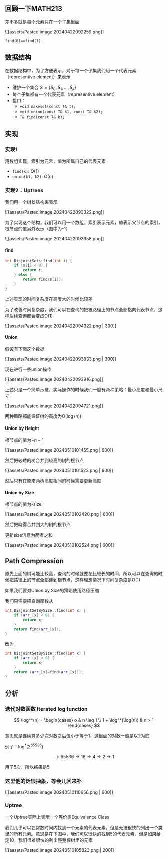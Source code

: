 ## 回顾一下MATH213

差不多就是每个元素只在一个子集里面

![[assets/Pasted image 20240422092259.png]]

`find(0)==find(1)`

## 数据结构

在数据结构中，为了方便表示，对于每一个子集我们用一个代表元素（representive element）来表示

- 维护一个集合 $S=\{ S_{0}, S_{1}, \dots, S_{k} \}$
- 每个子集都有一个代表元素（representive element）
- 接口：
    - `void makeset(const T& t);`
    - `void union(const T& k1, const T& k2);`
    - `T& find(const T& k);`

## 实现

### 实现1

用数组实现，索引为元素，值为所属自己的代表元素

- `find(k)`: $\mathrm{O}(1)$
- `union(k1, k2)`: $\mathrm{O}(n)$

### 实现2：Uptrees

我们用一个树状结构来表示

![[assets/Pasted image 20240422093322.png]]

为了实现这个结构，我们可以用一个数组，索引表示元素，值表示父节点的索引，根节点的值另外表示（图中为-1）

![[assets/Pasted image 20240422093358.png]]

#### find

```cpp
int DisjointSets:find(int i) {
    if (s[i] < 0) {
        return i;
    } else {
        return find(s[i]);
    }
}
```

上述实现的时间复杂度在高度大的时候比较差

为了改善时间复杂度，我们可以在查询的把被路径上的节点全部指向代表节点，这样后续查询都会变成$\mathrm{O}(1)$

![[assets/Pasted image 20240422094322.png | 300]]

#### Union

假设有下面这个数据

![[assets/Pasted image 20240422093833.png | 300]]

现在进行一些union操作

![[assets/Pasted image 20240422093916.png]]

上述只是一个简单示意，实际操作的时候我们一般有两种策略：最小高度和最小尺寸

![[assets/Pasted image 20240422094721.png]]

两种策略都能保证树的高度为$\mathrm{O}(\log(n))$

#### Union by Height

根节点的值为$-h-1$

![[assets/Pasted image 20240510101455.png | 600]]

然后把较矮的树合并到较高的树的根节点

![[assets/Pasted image 20240510101523.png | 600]]

然后只有在原来两树高度相同的时候需要更新高度

#### Union by Size

根节点的值为-size

![[assets/Pasted image 20240510102420.png | 600]]

然后把晓得合并到大的树的根节点

更新size信息为两者之和

![[assets/Pasted image 20240510102524.png | 600]]

## Path Compression

原先上面的树可能比较高，查询的时候就要花比较长的时间，所以可以在查询的时候把路径上的节点全部连到根节点，这样理想情况下时间复杂度是$\mathrm{O}(1)$

如果我们要对Union by Size的策略使用路径压缩

我们只需要把查询函数从

```cpp
int DisjointSetBySize::find(int x) {
    if (arr_[x] < 0) {
        return x;
    }
    return find(arr_[x]);
}
```

改为

```cpp
int DisjointSetBySize::find(int x) {
    if (arr_[x] < 0) {
        return x;
    }
    return (arr_[x]=find(arr_[x]));
}
```

## 分析

### 迭代对数函数 Iterated log function

$$
\log^*(n) = \begin{cases}
o & n \leq 1 \\
1 + \log^*(\log(n)) & n > 1
\end{cases}
$$

意思就是连续算多少次对数之后值小于等于1，这里面的对数一般是以2为底

例子：$\log^*(2^{65536})$

$$\to 65536\to 16\to 4\to 2\to 1$$

用了5次，所以结果是5

### 这里他的话很抽象，等会儿回来补

![[assets/Pasted image 20240510110656.png | 600]]

### Uptree

一个Uptree实际上表示一个等价类Equivalence Class

我们几乎可以在常数时间内找到一个元素的代表元素，但是无法很快的列出一个类里的所有元素。意思是在下图中，我们可以很快的找到5的代表元素，但是如果给定10，我们很难很快的列出整整棵树里的元素

![[assets/Pasted image 20240510105823.png | 200]]